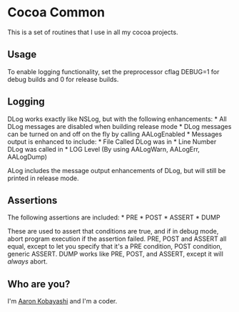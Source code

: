 Cocoa Common
========
This is a set of routines that I use in all my cocoa projects.

Usage
-----
To enable logging functionality, set the preprocessor cflag DEBUG=1 for debug builds
and 0 for release builds.


Logging
-------
DLog works exactly like NSLog, but with the following enhancements:
    * All DLog messages are disabled when building release mode
    * DLog messages can be turned on and off on the fly by calling AALogEnabled
    * Messages output is enhanced to include:
      * File Called DLog was in
      * Line Number DLog was called in
      * LOG Level (By using AALogWarn, AALogErr, AALogDump)

ALog includes the message output enhancements of DLog, but will still be printed in 
release mode.

Assertions
----------
The following assertions are included:
    * PRE
    * POST
    * ASSERT
    * DUMP
    
These are used to assert that conditions are true, and if in debug mode, abort 
program execution if the assertion failed.  PRE, POST and ASSERT all equal, except to let you
specify that it's a PRE condition, POST condition, generic ASSERT.
DUMP works like PRE, POST, and ASSERT, except it will *always* abort.

Who are you?
------------

I'm [Aaron Kobayashi][askobayashi] and I'm a coder.

[askobayashi]:http://ASKobayashi.com 
